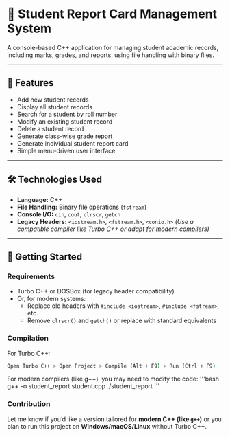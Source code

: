 # 📘 Student Report Card Management System

A console-based C++ application for managing student academic records, including marks, grades, and reports, using file handling with binary files.

---

## 📌 Features

- Add new student records
- Display all student records
- Search for a student by roll number
- Modify an existing student record
- Delete a student record
- Generate class-wise grade report
- Generate individual student report card
- Simple menu-driven user interface

---

## 🛠️ Technologies Used

- **Language:** C++
- **File Handling:** Binary file operations (`fstream`)
- **Console I/O:** `cin`, `cout`, `clrscr`, `getch`
- **Legacy Headers:** `<iostream.h>`, `<fstream.h>`, `<conio.h>` *(Use a compatible compiler like Turbo C++ or adapt for modern compilers)*

---

## 🚀 Getting Started

### Requirements

- Turbo C++ or DOSBox (for legacy header compatibility)
- Or, for modern systems:
  - Replace old headers with `#include <iostream>`, `#include <fstream>`, etc.
  - Remove `clrscr()` and `getch()` or replace with standard equivalents

### Compilation

For Turbo C++:
```bash
Open Turbo C++ > Open Project > Compile (Alt + F9) > Run (Ctrl + F9)
```
For modern compilers (like g++), you may need to modify the code:
'''bash
g++ -o student_report student.cpp
./student_report
'''
### Contribution
Let me know if you’d like a version tailored for **modern C++ (like `g++`)** or you plan to run this project on **Windows/macOS/Linux** without Turbo C++.

